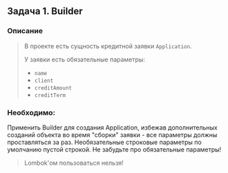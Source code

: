 ## Задача 1. Builder

### Описание

> В проекте есть сущность кредитной заявки `Application`.
>
> У заявки есть обязательные параметры:
> * `name`
> * `client`
> * `creditAmount`
> * `creditTerm`

### Необходимо:

Применить Builder для создания Application, избежав дополнительных созданий объекта во время "сборки" заявки - все
параметры должны проставляться за раз.
Необязательные строковые параметры по умолчанию пустой строкой.
Не забудьте про обязательные параметры!

> Lombok'ом пользоваться нельзя!